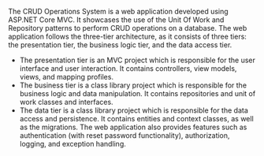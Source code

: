 The CRUD Operations System is a web application developed using ASP.NET Core MVC. It showcases the use of the Unit Of Work and Repository patterns to perform CRUD operations on a database.
The web application follows the three-tier architecture, as it consists of three tiers: the presentation tier, the business logic tier, and the data access tier.
- The presentation tier is an MVC project which is responsible for the user interface and user interaction. It contains controllers, view models, views, and mapping profiles.
- The business tier is a class library project which is responsible for the business logic and data manipulation. It contains repositories and unit of work classes and interfaces.
- The data tier is a class library project which is responsible for the data access and persistence. It contains entities and context classes, as well as the migrations.
The web application also provides features such as authentication (with reset password functionality), authorization, logging, and exception handling.
